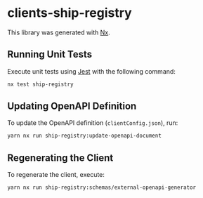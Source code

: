 # clients-ship-registry

This library was generated with [Nx](https://nx.dev).

## Running Unit Tests

Execute unit tests using [Jest](https://jestjs.io) with the following command:

```bash
nx test ship-registry
```

## Updating OpenAPI Definition

To update the OpenAPI definition (`clientConfig.json`), run:

```bash
yarn nx run ship-registry:update-openapi-document
```

## Regenerating the Client

To regenerate the client, execute:

```bash
yarn nx run ship-registry:schemas/external-openapi-generator
```
